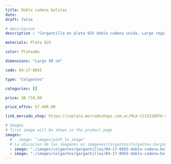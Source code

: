 ```yaml
---
title: Doble cadena bolitas
date: 
draft: false

# descripcion
description : "Cargantilla en plata 925 doble cadena unida. Largo regulable."

materials: Plata 925

color: Plateado

dimensions: "Largo 50 cm"

code: 04-17-0855

type: "Colgantes"

categories: []

price: $8.710,00

price_eftvo: $7.400,00

link_mercado_shop: https://inplata.mercadoshops.com.ar/MLA-1113228076-doble-cadena-bolitas-plata-925-_JM

# Images
# first image will be shown in the product page
images:
  # - image: "images/path_to_image"
  # La ubicacion de las imagenes es imagenes/Colgantes/Colgantes.Gargantillas/04-17-0855-doble-cadena-bolitas
  - image: "./images/colgantes/gargantillas/04-17-0855-doble-cadena-bolitas_a.jpg"
  - image: "./images/colgantes/gargantillas/04-17-0855-doble-cadena-bolitas_b.jpg"
---
```

